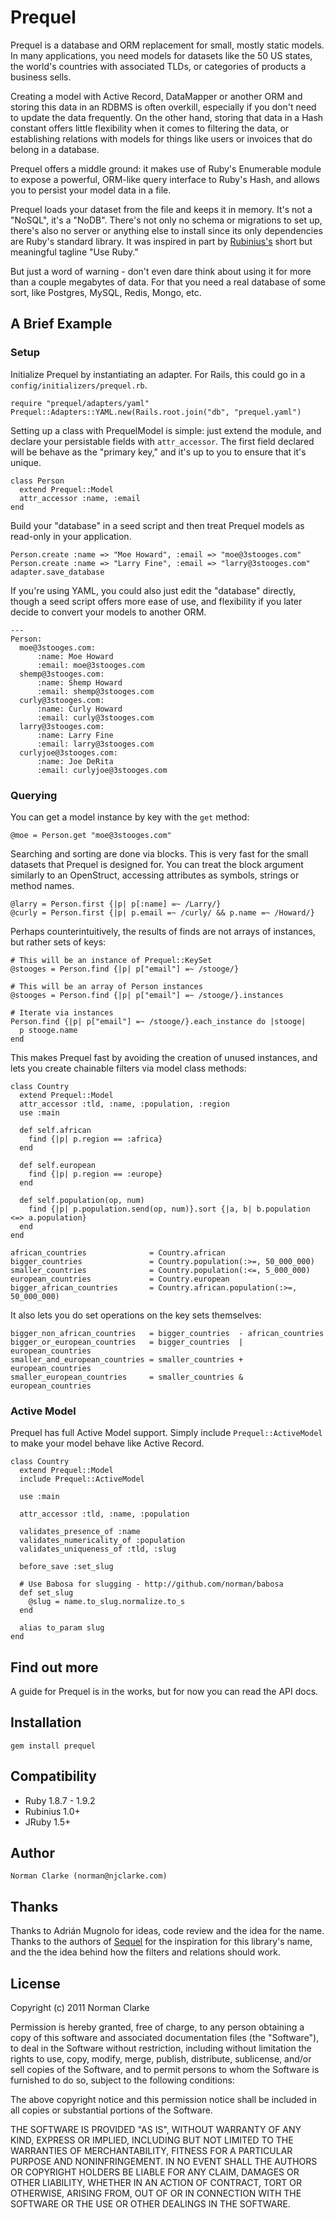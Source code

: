 # Prequel

Prequel is a database and ORM replacement for small, mostly static models. In
many applications, you need models for datasets like the 50 US states, the
world's countries with associated TLDs, or categories of products a business
sells.

Creating a model with Active Record, DataMapper or another ORM and storing this
data in an RDBMS is often overkill, especially if you don't need to update the
data frequently. On the other hand, storing that data in a Hash constant offers
little flexibility when it comes to filtering the data, or establishing
relations with models for things like users or invoices that do belong in a
database.

Prequel offers a middle ground: it makes use of Ruby's Enumerable module to
expose a powerful, ORM-like query interface to Ruby's Hash, and allows you to
persist your model data in a file.

Prequel loads your dataset from the file and keeps it in memory. It's not a
"NoSQL", it's a "NoDB". There's not only no schema or migrations to set up,
there's also no server or anything else to install since its only dependencies are
Ruby's standard library. It was inspired in part by
[Rubinius's](http://rubini.us/) short but meaningful tagline "Use Ruby."

But just a word of warning - don't even dare think about using it for more than
a couple megabytes of data. For that you need a real database of some sort, like
Postgres, MySQL, Redis, Mongo, etc.

## A Brief Example

### Setup

Initialize Prequel by instantiating an adapter. For Rails, this could go in a
`config/initializers/prequel.rb`.

    require "prequel/adapters/yaml"
    Prequel::Adapters::YAML.new(Rails.root.join("db", "prequel.yaml")

Setting up a class with PrequelModel is simple: just extend the module, and
declare your persistable fields with `attr_accessor`. The first field declared
will be behave as the "primary key," and it's up to you to ensure that it's
unique.

    class Person
      extend Prequel::Model
      attr_accessor :name, :email
    end


Build your "database" in a seed script and then treat Prequel models as
read-only in your application.

    Person.create :name => "Moe Howard", :email => "moe@3stooges.com"
    Person.create :name => "Larry Fine", :email => "larry@3stooges.com"
    adapter.save_database

If you're using YAML, you could also just edit the "database" directly, though a
seed script offers more ease of use, and flexibility if you later decide to
convert your models to another ORM.

    ---
    Person:
      moe@3stooges.com:
          :name: Moe Howard
          :email: moe@3stooges.com
      shemp@3stooges.com:
          :name: Shemp Howard
          :email: shemp@3stooges.com
      curly@3stooges.com:
          :name: Curly Howard
          :email: curly@3stooges.com
      larry@3stooges.com:
          :name: Larry Fine
          :email: larry@3stooges.com
      curlyjoe@3stooges.com:
          :name: Joe DeRita
          :email: curlyjoe@3stooges.com

### Querying

You can get a model instance by key with the `get` method:

    @moe = Person.get "moe@3stooges.com"

Searching and sorting are done via blocks. This is very fast for the small
datasets that Prequel is designed for. You can treat the block argument
similarly to an OpenStruct, accessing attributes as symbols, strings or method
names.

    @larry = Person.first {|p| p[:name] =~ /Larry/}
    @curly = Person.first {|p| p.email =~ /curly/ && p.name =~ /Howard/}

Perhaps counterintuitively, the results of finds are not arrays of instances,
but rather sets of keys:

    # This will be an instance of Prequel::KeySet
    @stooges = Person.find {|p| p["email"] =~ /stooge/}

    # This will be an array of Person instances
    @stooges = Person.find {|p| p["email"] =~ /stooge/}.instances

    # Iterate via instances
    Person.find {|p| p["email"] =~ /stooge/}.each_instance do |stooge|
      p stooge.name
    end

This makes Prequel fast by avoiding the creation of unused instances, and lets
you create chainable filters via model class methods:

    class Country
      extend Prequel::Model
      attr_accessor :tld, :name, :population, :region
      use :main

      def self.african
        find {|p| p.region == :africa}
      end

      def self.european
        find {|p| p.region == :europe}
      end

      def self.population(op, num)
        find {|p| p.population.send(op, num)}.sort {|a, b| b.population <=> a.population}
      end
    end

    african_countries              = Country.african
    bigger_countries               = Country.population(:>=, 50_000_000)
    smaller_countries              = Country.population(:<=, 5_000_000)
    european_countries             = Country.european
    bigger_african_countries       = Country.african.population(:>=, 50_000_000)

It also lets you do set operations on the key sets themselves:

    bigger_non_african_countries   = bigger_countries  - african_countries
    bigger_or_european_countries   = bigger_countries  | european_countries
    smaller_and_european_countries = smaller_countries + european_countries
    smaller_european_countries     = smaller_countries & european_countries


### Active Model

Prequel has full Active Model support. Simply include `Prequel::ActiveModel` to
make your model behave like Active Record.

    class Country
      extend Prequel::Model
      include Prequel::ActiveModel

      use :main

      attr_accessor :tld, :name, :population

      validates_presence_of :name
      validates_numericality_of :population
      validates_uniqueness_of :tld, :slug

      before_save :set_slug

      # Use Babosa for slugging - http://github.com/norman/babosa
      def set_slug
        @slug = name.to_slug.normalize.to_s
      end

      alias to_param slug
    end

## Find out more

A guide for Prequel is in the works, but for now you can read the API docs.


## Installation

    gem install prequel

## Compatibility

* Ruby 1.8.7 - 1.9.2
* Rubinius 1.0+
* JRuby 1.5+

## Author

    Norman Clarke (norman@njclarke.com)

## Thanks

Thanks to Adrián Mugnolo for ideas, code review and the idea for the name.
Thanks to the authors of [Sequel](http://sequel.rubyforge.org/) for the
inspiration for this library's name, and the the idea behind how the filters and
relations should work.

## License

Copyright (c) 2011 Norman Clarke

Permission is hereby granted, free of charge, to any person obtaining a copy of
this software and associated documentation files (the "Software"), to deal in
the Software without restriction, including without limitation the rights to
use, copy, modify, merge, publish, distribute, sublicense, and/or sell copies of
the Software, and to permit persons to whom the Software is furnished to do so,
subject to the following conditions:

The above copyright notice and this permission notice shall be included in all
copies or substantial portions of the Software.

THE SOFTWARE IS PROVIDED "AS IS", WITHOUT WARRANTY OF ANY KIND, EXPRESS OR
IMPLIED, INCLUDING BUT NOT LIMITED TO THE WARRANTIES OF MERCHANTABILITY, FITNESS
FOR A PARTICULAR PURPOSE AND NONINFRINGEMENT. IN NO EVENT SHALL THE AUTHORS OR
COPYRIGHT HOLDERS BE LIABLE FOR ANY CLAIM, DAMAGES OR OTHER LIABILITY, WHETHER
IN AN ACTION OF CONTRACT, TORT OR OTHERWISE, ARISING FROM, OUT OF OR IN
CONNECTION WITH THE SOFTWARE OR THE USE OR OTHER DEALINGS IN THE SOFTWARE.
